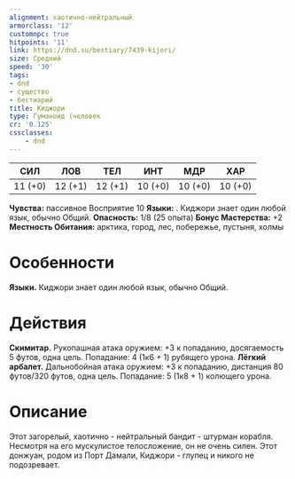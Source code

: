 ```yaml
---
alignment: хаотично-нейтральный
armorclass: '12'
customnpc: true
hitpoints: '11'
link: https://dnd.su/bestiary/7439-kijori/
size: Средний
speed: '30'
tags:
- dnd
- существо
- бестиарий
title: Киджори
type: Гуманоид (человек
cr: '0.125'
cssclasses:
    - dnd
---
```



| СИЛ | ЛОВ | ТЕЛ | ИНТ | МДР | ХАР |
|---|---|---|---|---|---|
| 11 (+0) | 12 (+1) | 12 (+1) | 10 (+0) | 10 (+0) | 10 (+0) |
**Чувства:** пассивное Восприятие 10
**Языки:** . Киджори знает один любой язык, обычно Общий.
**Опасность:** 1/8 (25 опыта)
**Бонус Мастерства:** +2
**Местность Обитания:** арктика, город, лес, побережье, пустыня, холмы


# Особенности
**Языки.** Киджори знает один любой язык, обычно Общий.


# Действия
**Скимитар.** Рукопашная атака оружием: +3 к попаданию, досягаемость 5 футов, одна цель. Попадание: 4 (1к6 + 1) рубящего урона.
**Лёгкий арбалет.** Дальнобойная атака оружием: +3 к попаданию, дистанция 80 футов/320 футов, одна цель. Попадание: 5 (1к8 + 1) колющего урона.


# Описание
Этот загорелый, хаотично - нейтральный бандит - штурман корабля. Несмотря на его мускулистое телосложение, он не очень силен. Этот донжуан, родом из Порт Дамали, Киджори - глупец и никого не подозревает.